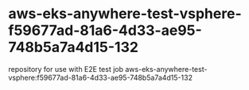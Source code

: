 # aws-eks-anywhere-test-vsphere-f59677ad-81a6-4d33-ae95-748b5a7a4d15-132
repository for use with E2E test job aws-eks-anywhere-test-vsphere:f59677ad-81a6-4d33-ae95-748b5a7a4d15-132
